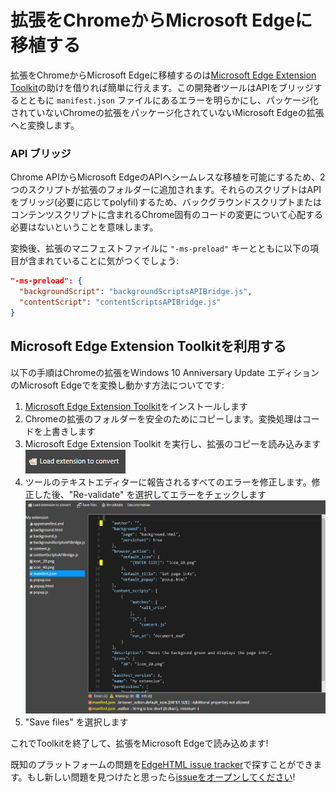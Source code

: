 # 拡張をChromeからMicrosoft Edgeに移植する

拡張をChromeからMicrosoft Edgeに移植するのは[Microsoft Edge Extension Toolkit](https://www.microsoft.com/store/p/microsoft-edge-extension-toolkit/9nblggh4txvb)の助けを借りれば簡単に行えます。この開発者ツールはAPIをブリッジするとともに `manifest.json` ファイルにあるエラーを明らかにし、パッケージ化されていないChromeの拡張をパッケージ化されていないMicrosoft Edgeの拡張へと変換します。


### API ブリッジ
Chrome APIからMicrosoft EdgeのAPIへシームレスな移植を可能にするため、2つのスクリプトが拡張のフォルダーに追加されます。それらのスクリプトはAPIをブリッジ(必要に応じてpolyfil)するため、バックグラウンドスクリプトまたはコンテンツスクリプトに含まれるChrome固有のコードの変更について心配する必要はないということを意味します。

変換後、拡張のマニフェストファイルに `"-ms-preload"` キーとともに以下の項目が含まれていることに気がつくでしょう: 
```json
"-ms-preload": {
  "backgroundScript": "backgroundScriptsAPIBridge.js",
  "contentScript": "contentScriptsAPIBridge.js"
}
```

## Microsoft Edge Extension Toolkitを利用する
以下の手順はChromeの拡張をWindows 10 Anniversary Update エディションのMicrosoft Edgeでを変換し動かす方法についてです:

1. [Microsoft Edge Extension Toolkit](https://www.microsoft.com/store/p/microsoft-edge-extension-toolkit/9nblggh4txvb)をインストールします
2. Chromeの拡張のフォルダーを安全のためにコピーします。変換処理はコードを上書きします 
3. Microsoft Edge Extension Toolkit を実行し、拡張のコピーを読み込みます
 ![load extension button](../../media/save-folder.PNG)
4. ツールのテキストエディターに報告されるすべてのエラーを修正します。修正した後、"Re-validate" を選択してエラーをチェックします  
 ![extension-toolkit finding errors](../../media/extension-toolkit.png)
5. "Save files" を選択します

これでToolkitを終了して、拡張をMicrosoft Edgeで読み込めます!

既知のプラットフォームの問題を[EdgeHTML issue tracker](http://issues.microsoftedge.com)で探すことができます。もし新しい問題を見つけたと思ったら[issueをオープンしてください](https://developer.microsoft.com/en-us/microsoft-edge/platform/issues/new/)!
